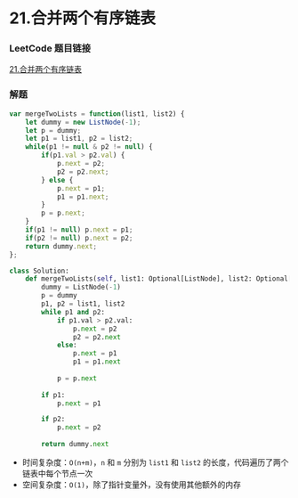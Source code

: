 # 21.合并两个有序链表

### LeetCode 题目链接

[21.合并两个有序链表](https://leetcode.cn/problems/merge-two-sorted-lists/)

### 解题

```js
var mergeTwoLists = function(list1, list2) {
    let dummy = new ListNode(-1);
    let p = dummy;
    let p1 = list1, p2 = list2;
    while(p1 != null & p2 != null) {
        if(p1.val > p2.val) {
            p.next = p2;
            p2 = p2.next;
        } else {
            p.next = p1;
            p1 = p1.next;
        }
        p = p.next;
    }
    if(p1 != null) p.next = p1;
    if(p2 != null) p.next = p2;
    return dummy.next;
};
```
```python
class Solution:
    def mergeTwoLists(self, list1: Optional[ListNode], list2: Optional[ListNode]) -> Optional[ListNode]:
        dummy = ListNode(-1)
        p = dummy
        p1, p2 = list1, list2
        while p1 and p2:
            if p1.val > p2.val:
                p.next = p2
                p2 = p2.next
            else:
                p.next = p1
                p1 = p1.next
            
            p = p.next
        
        if p1:
            p.next = p1

        if p2:
            p.next = p2
        
        return dummy.next
```
- 时间复杂度：`O(n+m)`，`n` 和 `m` 分别为 `list1` 和 `list2` 的长度，代码遍历了两个链表中每个节点一次
- 空间复杂度：`O(1)`，除了指针变量外，没有使用其他额外的内存
